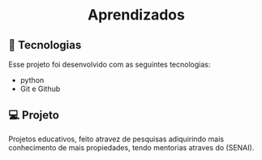 <h1 align="center"> Aprendizados </h1>

## 🚀 Tecnologias

Esse projeto foi desenvolvido com as seguintes tecnologias:

- python
- Git e Github
  

## 💻 Projeto

 Projetos educativos, feito atravez de pesquisas adiquirindo mais conhecimento de mais propiedades, tendo mentorias atraves do (SENAI).
